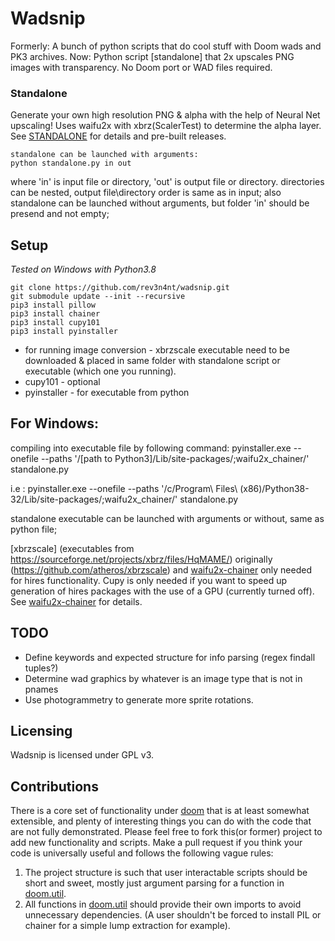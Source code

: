 # Wadsnip
Formerly:
A bunch of python scripts that do cool stuff with Doom wads and PK3 archives.
Now:
Python script [standalone] that 2x upscales PNG images with transparency. No Doom port or WAD files required.

### Standalone
Generate your own high resolution PNG & alpha with the help of Neural Net upscaling!
Uses waifu2x with xbrz(ScalerTest) to determine the alpha layer. See [STANDALONE](STANDALONE.md) for details and pre-built releases.

```
standalone can be launched with arguments:
python standalone.py in out
```
where 'in' is input file or directory, 'out' is output file or directory.
directories can be nested, output file\directory order is same as in input;
also standalone can be launched without arguments, but folder 'in' should be presend and not empty;

## Setup
*Tested on Windows with Python3.8*
```
git clone https://github.com/rev3n4nt/wadsnip.git
git submodule update --init --recursive
pip3 install pillow
pip3 install chainer
pip3 install cupy101
pip3 install pyinstaller
```
* for running image conversion - xbrzscale executable need to be downloaded & placed in same folder with standalone script or executable (which one you running).
* cupy101 - optional
* pyinstaller - for executable from python

## For Windows:
compiling into executable file by following command:
pyinstaller.exe --onefile --paths '/[path to Python3]/Lib/site-packages/;waifu2x_chainer/' standalone.py

i.e :
pyinstaller.exe --onefile --paths '/c/Program\ Files\ \(x86\)/Python38-32/Lib/site-packages/;waifu2x_chainer/' standalone.py

standalone executable can be launched with arguments or without, same as python file;

[xbrzscale] (executables from https://sourceforge.net/projects/xbrz/files/HqMAME/) originally (https://github.com/atheros/xbrzscale) and [waifu2x-chainer](https://github.com/tsurumeso/waifu2x-chainer) only needed for hires functionality.
Cupy is only needed if you want to speed up generation of hires packages with the use of a GPU (currently turned off). See [waifu2x-chainer](https://github.com/tsurumeso/waifu2x-chainer) for details.

## TODO
* Define keywords and expected structure for info parsing (regex findall tuples?)
* Determine wad graphics by whatever is an image type that is not in pnames
* Use photogrammetry to generate more sprite rotations.

## Licensing
Wadsnip is licensed under GPL v3.

## Contributions
There is a core set of functionality under [doom](doom/) that is at least somewhat extensible, and plenty of interesting things you can do with the code that are not fully demonstrated.
Please feel free to fork this(or former) project to add new functionality and scripts. Make a pull request if you think your code is universally useful and follows the following vague rules:
1. The project structure is such that user interactable scripts should be short and sweet, mostly just argument parsing for a function in [doom.util](doom/util.py).
2. All functions in [doom.util](doom/util.py) should provide their own imports to avoid unnecessary dependencies. (A user shouldn't be forced to install PIL or chainer for a simple lump extraction for example).